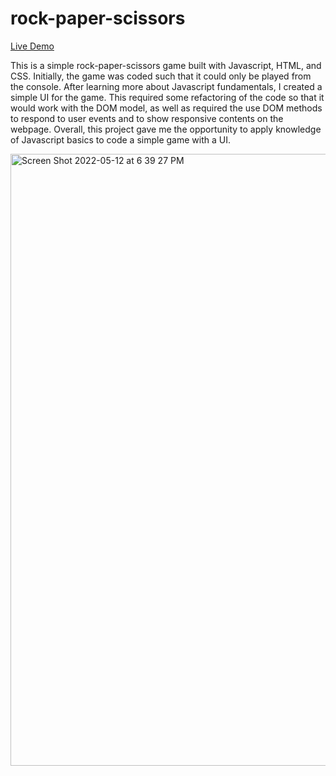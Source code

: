 # rock-paper-scissors
[Live Demo](https://faithd186.github.io/Rock-Paper-Scissors/)

This is a simple rock-paper-scissors game built with Javascript, HTML, and CSS. Initially, the game was coded such that it could only be played from the console. After learning more about Javascript fundamentals, I created a simple UI for the game. This required some refactoring of the code so that it would work with the DOM model, as well as required the use DOM methods to respond to user events and to show responsive contents on the webpage. Overall, this project gave me the opportunity to apply knowledge of Javascript basics to code a simple game with a UI. 

<img width="979" alt="Screen Shot 2022-05-12 at 6 39 27 PM" src="https://user-images.githubusercontent.com/90401001/168179175-b3fe5f79-31c4-4966-a06c-fd6b11c96b75.png">
